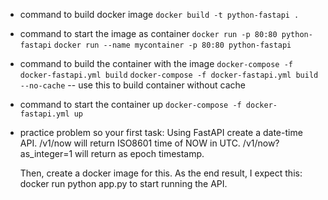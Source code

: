 -   command to build docker image
    `docker build -t python-fastapi .`

-   command to start the image as container
    `docker run -p 80:80 python-fastapi`
    `docker run --name mycontainer -p 80:80 python-fastapi`

-   command to build the container with the image
    `docker-compose -f docker-fastapi.yml build`
    `docker-compose -f docker-fastapi.yml build --no-cache` -- use this to build container without cache

-   command to start the container up
    `docker-compose -f docker-fastapi.yml up`

-   practice problem
    so your first task:
    Using FastAPI create a date-time API.
    /v1/now will return ISO8601 time of NOW in UTC.
    /v1/now?as_integer=1 will return as epoch timestamp.

    Then, create a docker image for this.
    As the end result, I expect this:
    docker run <image-tag> python app.py
    to start running the API.
